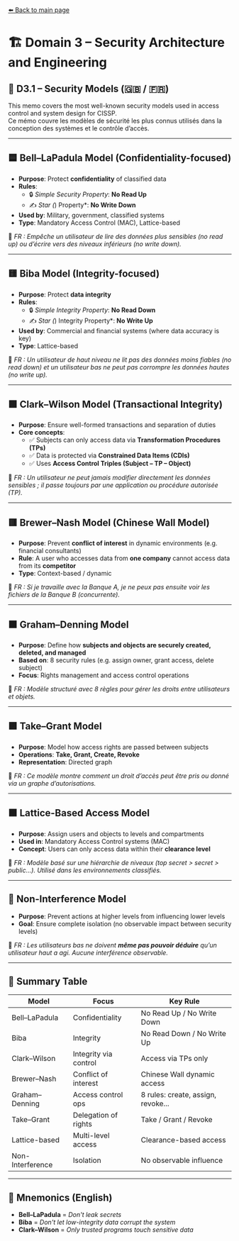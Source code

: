 [⬅️ Back to main page](../README.md)

# 🏗️ Domain 3 – Security Architecture and Engineering

## 🔐 D3.1 – Security Models (🇬🇧 / 🇫🇷)

This memo covers the most well-known security models used in access control and system design for CISSP.  
Ce mémo couvre les modèles de sécurité les plus connus utilisés dans la conception des systèmes et le contrôle d’accès.

---

## 🟦 Bell–LaPadula Model (Confidentiality-focused)

- **Purpose**: Protect **confidentiality** of classified data
- **Rules**:
  - 🔒 _Simple Security Property_: **No Read Up**
  - ✍️ _Star (_) Property\*: **No Write Down**
- **Used by**: Military, government, classified systems
- **Type**: Mandatory Access Control (MAC), Lattice-based

🧠 _FR : Empêche un utilisateur de lire des données plus sensibles (no read up) ou d’écrire vers des niveaux inférieurs (no write down)._

---

## 🟨 Biba Model (Integrity-focused)

- **Purpose**: Protect **data integrity**
- **Rules**:
  - 🔒 _Simple Integrity Property_: **No Read Down**
  - ✍️ _Star (_) Integrity Property\*: **No Write Up**
- **Used by**: Commercial and financial systems (where data accuracy is key)
- **Type**: Lattice-based

🧠 _FR : Un utilisateur de haut niveau ne lit pas des données moins fiables (no read down) et un utilisateur bas ne peut pas corrompre les données hautes (no write up)._

---

## 🟩 Clark–Wilson Model (Transactional Integrity)

- **Purpose**: Ensure well-formed transactions and separation of duties
- **Core concepts**:
  - ✅ Subjects can only access data via **Transformation Procedures (TPs)**
  - ✅ Data is protected via **Constrained Data Items (CDIs)**
  - ✅ Uses **Access Control Triples (Subject – TP – Object)**

🧠 _FR : Un utilisateur ne peut jamais modifier directement les données sensibles ; il passe toujours par une application ou procédure autorisée (TP)._

---

## 🟥 Brewer–Nash Model (Chinese Wall Model)

- **Purpose**: Prevent **conflict of interest** in dynamic environments (e.g. financial consultants)
- **Rule**: A user who accesses data from **one company** cannot access data from its **competitor**
- **Type**: Context-based / dynamic

🧠 _FR : Si je travaille avec la Banque A, je ne peux pas ensuite voir les fichiers de la Banque B (concurrente)._

---

## 🟧 Graham–Denning Model

- **Purpose**: Define how **subjects and objects are securely created, deleted, and managed**
- **Based on**: 8 security rules (e.g. assign owner, grant access, delete subject)
- **Focus**: Rights management and access control operations

🧠 _FR : Modèle structuré avec 8 règles pour gérer les droits entre utilisateurs et objets._

---

## 🟪 Take–Grant Model

- **Purpose**: Model how access rights are passed between subjects
- **Operations**: **Take, Grant, Create, Revoke**
- **Representation**: Directed graph

🧠 _FR : Ce modèle montre comment un droit d’accès peut être pris ou donné via un graphe d’autorisations._

---

## 🟫 Lattice-Based Access Model

- **Purpose**: Assign users and objects to levels and compartments
- **Used in**: Mandatory Access Control systems (MAC)
- **Concept**: Users can only access data within their **clearance level**

🧠 _FR : Modèle basé sur une hiérarchie de niveaux (top secret > secret > public…). Utilisé dans les environnements classifiés._

---

## 🔵 Non-Interference Model

- **Purpose**: Prevent actions at higher levels from influencing lower levels
- **Goal**: Ensure complete isolation (no observable impact between security levels)

🧠 _FR : Les utilisateurs bas ne doivent **même pas pouvoir déduire** qu’un utilisateur haut a agi. Aucune interférence observable._

---

## 🎯 Summary Table

| Model            | Focus                 | Key Rule                           |
| ---------------- | --------------------- | ---------------------------------- |
| Bell–LaPadula    | Confidentiality       | No Read Up / No Write Down         |
| Biba             | Integrity             | No Read Down / No Write Up         |
| Clark–Wilson     | Integrity via control | Access via TPs only                |
| Brewer–Nash      | Conflict of interest  | Chinese Wall dynamic access        |
| Graham–Denning   | Access control ops    | 8 rules: create, assign, revoke... |
| Take–Grant       | Delegation of rights  | Take / Grant / Revoke              |
| Lattice-based    | Multi-level access    | Clearance-based access             |
| Non-Interference | Isolation             | No observable influence            |

---

## 🧠 Mnemonics (English)

- **Bell–LaPadula** = _Don't leak secrets_
- **Biba** = _Don't let low-integrity data corrupt the system_
- **Clark–Wilson** = _Only trusted programs touch sensitive data_
